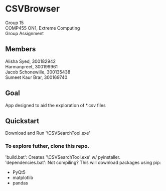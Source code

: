 # CSVBrowser    
Group 15   
COMP455 ON1, Extreme Computing   
Group Assignment   

## Members    
Alisha Syed, 300182942   
Harmanpreet, 300199961   
Jacob Schonewille, 300135438   
Sumeet Kaur Brar, 300169740   

## Goal    
App designed to aid the exploration of \*.csv files   

## Quickstart    
Download and Run '\CSVSearchTool.exe'   


### To explore futher, clone this repo.    
'build.bat': Creates '\CSVSearchTool.exe' w/ pyinstaller.    
'dependencies.bat': Not compiling? This will download packages using pip:   
- PyQt5   
- matplotlib   
- pandas    
